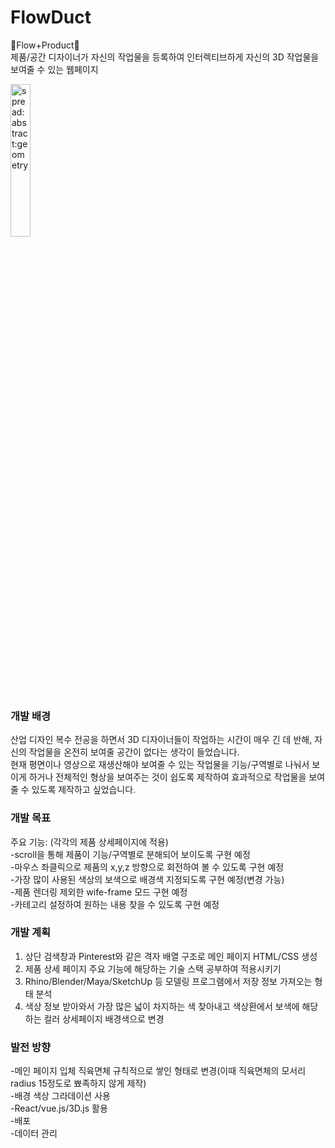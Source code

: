 # FlowDuct
🌊Flow+Product🌊<br/>
제품/공간 디자이너가 자신의 작업물을 등록하여 인터렉티브하게 자신의 3D 작업물을 보여줄 수 있는 웹페이지 <br/>

<img width="25%" alt="spread:abstract:geometry" src="https://user-images.githubusercontent.com/76935187/185689081-ae148980-6281-4d33-b6d2-4a1e1425c0df.png">

### 개발 배경
산업 디자인 복수 전공을 하면서 3D 디자이너들이 작업하는 시간이 매우 긴 데 반해, 자신의 작업물을 온전히 보여줄 공간이 없다는 생각이 들었습니다. <br/>
현재 평면이나 영상으로 재생산해야 보여줄 수 있는 작업물을 기능/구역별로 나눠서 보이게 하거나 전체적인 형상을 보여주는 것이 쉽도록 제작하여 효과적으로 작업물을 보여줄 수 있도록 제작하고 싶었습니다.

### 개발 목표
주요 기능: (각각의 제품 상세페이지에 적용) <br/>
-scroll을 통해 제품이 기능/구역별로 분해되어 보이도록 구현 예정 <br/>
-마우스 좌클릭으로 제품의 x,y,z 방향으로 회전하여 볼 수 있도록 구현 예정 <br/>
-가장 많이 사용된 색상의 보색으로 배경색 지정되도록 구현 예정(변경 가능) <br/>
-제품 렌더링 제외한 wife-frame 모드 구현 예정 <br/>
-카테고리 설정하여 원하는 내용 찾을 수 있도록 구현 예정 <br/>

### 개발 계획
1. 상단 검색창과 Pinterest와 같은 격자 배열 구조로 메인 페이지 HTML/CSS 생성<br/>
2. 제품 상세 페이지 주요 기능에 해당하는 기술 스택 공부하여 적용시키기<br/>
3. Rhino/Blender/Maya/SketchUp 등 모델링 프로그램에서 저장 정보 가져오는 형태 분석<br/>
4. 색상 정보 받아와서 가장 많은 넓이 차지하는 색 찾아내고 색상환에서 보색에 해당하는 컬러 상세페이지 배경색으로 변경<br/>


### 발전 방향
-메인 페이지 입체 직육면체 규칙적으로 쌓인 형태로 변경(이때 직육면체의 모서리 radius 15정도로 뾰족하지 않게 제작)<br/>
-배경 색상 그라데이션 사용<br/>
-React/vue.js/3D.js 활용<br/>
-배포<br/>
-데이터 관리<br/>
